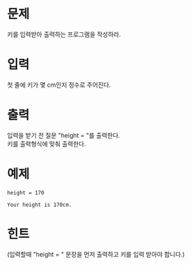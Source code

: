 # 문제
키를 입력받아 출력하는 프로그램을 작성하라.

# 입력
첫 줄에 키가 몇 cm인지 정수로 주어진다.

# 출력
입력을 받기 전 질문 "height = "를 출력한다.   
키를 출력형식에 맞춰 출력한다.

# 예제
```
height = 170
```
```
Your height is 170cm.
```

# 힌트
(입력할때 "height = " 문장을 먼저 출력하고 키를 입력 받아야 합니다.)
